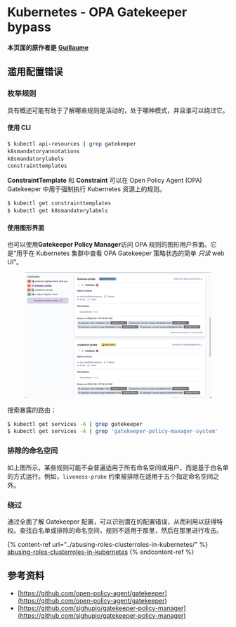 # Kubernetes - OPA Gatekeeper bypass

**本页面的原作者是** [**Guillaume**](https://www.linkedin.com/in/guillaume-chapela-ab4b9a196)

## 滥用配置错误

### 枚举规则

具有概述可能有助于了解哪些规则是活动的，处于哪种模式，并且谁可以绕过它。

#### 使用 CLI
```bash
$ kubectl api-resources | grep gatekeeper
k8smandatoryannotations                                                             constraints.gatekeeper.sh/v1beta1                  false        K8sMandatoryAnnotations
k8smandatorylabels                                                                  constraints.gatekeeper.sh/v1beta1                  false        K8sMandatoryLabel
constrainttemplates                                                                 templates.gatekeeper.sh/v1                         false        ConstraintTemplate
```
**ConstraintTemplate** 和 **Constraint** 可以在 Open Policy Agent (OPA) Gatekeeper 中用于强制执行 Kubernetes 资源上的规则。
```bash
$ kubectl get constrainttemplates
$ kubectl get k8smandatorylabels
```
#### 使用图形界面

也可以使用**Gatekeeper Policy Manager**访问 OPA 规则的图形用户界面。它是“用于在 Kubernetes 集群中查看 OPA Gatekeeper 策略状态的简单 _只读_ web UI”。

<figure><img src="../../../.gitbook/assets/05-constraints.png" alt=""><figcaption></figcaption></figure>

搜索暴露的路由：
```bash
$ kubectl get services -A | grep gatekeeper
$ kubectl get services -A | grep 'gatekeeper-policy-manager-system'
```
### 排除的命名空间

如上图所示，某些规则可能不会普遍适用于所有命名空间或用户，而是基于白名单的方式运行。例如，`liveness-probe` 约束被排除在适用于五个指定命名空间之外。

### 绕过

通过全面了解 Gatekeeper 配置，可以识别潜在的配置错误，从而利用以获得特权。查找白名单或排除的命名空间，规则不适用于那里，然后在那里进行攻击。

{% content-ref url="../abusing-roles-clusterroles-in-kubernetes/" %}
[abusing-roles-clusterroles-in-kubernetes](../abusing-roles-clusterroles-in-kubernetes/)
{% endcontent-ref %}

## 参考资料

* [https://github.com/open-policy-agent/gatekeeper](https://github.com/open-policy-agent/gatekeeper)
* [https://github.com/sighupio/gatekeeper-policy-manager](https://github.com/sighupio/gatekeeper-policy-manager)
